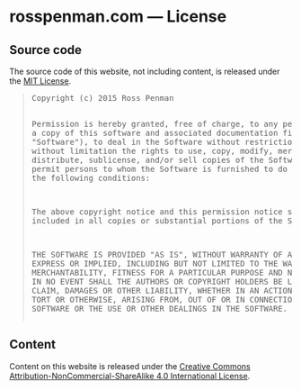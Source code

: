 # rosspenman.com — License

## Source code

The source code of this website, not including content, is released under the [MIT License](http://opensource.org/licenses/MIT).

<blockquote><pre>
Copyright (c) 2015 Ross Penman

Permission is hereby granted, free of charge, to any person obtaining a copy
of this software and associated documentation files (the "Software"), to deal
in the Software without restriction, including without limitation the rights
to use, copy, modify, merge, publish, distribute, sublicense, and/or sell
copies of the Software, and to permit persons to whom the Software is
furnished to do so, subject to the following conditions:

The above copyright notice and this permission notice shall be included in
all copies or substantial portions of the Software.

THE SOFTWARE IS PROVIDED "AS IS", WITHOUT WARRANTY OF ANY KIND, EXPRESS OR
IMPLIED, INCLUDING BUT NOT LIMITED TO THE WARRANTIES OF MERCHANTABILITY,
FITNESS FOR A PARTICULAR PURPOSE AND NONINFRINGEMENT. IN NO EVENT SHALL THE
AUTHORS OR COPYRIGHT HOLDERS BE LIABLE FOR ANY CLAIM, DAMAGES OR OTHER
LIABILITY, WHETHER IN AN ACTION OF CONTRACT, TORT OR OTHERWISE, ARISING FROM,
OUT OF OR IN CONNECTION WITH THE SOFTWARE OR THE USE OR OTHER DEALINGS IN
THE SOFTWARE.
</pre></blockquote>

## Content

Content on this website is released under the [Creative Commons Attribution-NonCommercial-ShareAlike 4.0 International License](http://creativecommons.org/licenses/by-nc-sa/4.0/legalcode).
